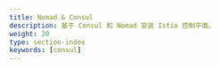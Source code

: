 ```yaml
---
title: Nomad & Consul
description: 基于 Consul 和 Nomad 安装 Istio 控制平面。
weight: 20
type: section-index
keywords: [consul]
---
```

